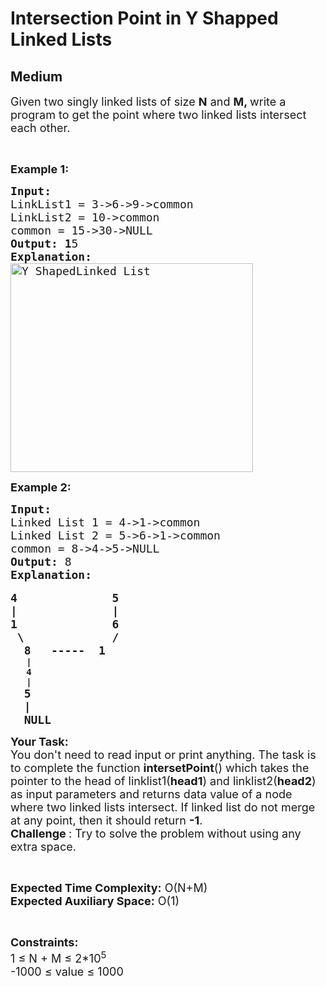 # Intersection Point in Y Shapped Linked Lists
## Medium 
<div class="problem-statement" style="user-select: auto;">
                <p style="user-select: auto;"></p><p style="user-select: auto;"><span style="font-size: 18px; user-select: auto;">Given two singly linked lists of size <strong style="user-select: auto;">N</strong> and <strong style="user-select: auto;">M, </strong>write a program to get the point where two linked lists intersect each other.</span></p>

<p style="user-select: auto;">&nbsp;</p>

<p style="user-select: auto;"><span style="font-size: 18px; user-select: auto;"><strong style="user-select: auto;">Example 1:</strong></span></p>

<pre style="user-select: auto;"><span style="font-size: 18px; user-select: auto;"><strong style="user-select: auto;">Input:</strong><strong style="user-select: auto;">
</strong>LinkList1 = 3-&gt;6-&gt;9-&gt;common
LinkList2 = 10-&gt;common
common = 15-&gt;30-&gt;NULL
<strong style="user-select: auto;">Output: 1</strong>5
<strong style="user-select: auto;">Explanation:
</strong><img alt="Y ShapedLinked List" class="aligncenter size-full wp-image-2753 img-responsive" src="https://contribute.geeksforgeeks.org/wp-content/uploads/linked.jpg" style="height: 334px; width: 388px; user-select: auto;" title="Y ShapedLinked List"></span>
</pre>

<p style="user-select: auto;"><span style="font-size: 18px; user-select: auto;"><strong style="user-select: auto;">Example 2:</strong></span></p>

<pre style="user-select: auto;"><span style="font-size: 18px; user-select: auto;"><strong style="user-select: auto;">Input: 
</strong>Linked List 1 = 4-&gt;1-&gt;common
Linked List 2 = 5-&gt;6-&gt;1-&gt;common
common = 8-&gt;4-&gt;5-&gt;NULL
<strong style="user-select: auto;">Output: </strong>8
<strong style="user-select: auto;">Explanation: </strong></span>

<span style="font-size: 18px; user-select: auto;"><strong style="user-select: auto;">4              5</strong></span>
<span style="font-size: 18px; user-select: auto;"><strong style="user-select: auto;">|              |</strong></span>
<span style="font-size: 18px; user-select: auto;"><strong style="user-select: auto;">1              6
</strong></span><span style="font-size: 18px; user-select: auto;"><strong style="user-select: auto;"> \             /</strong></span>
<span style="font-size: 18px; user-select: auto;"><strong style="user-select: auto;">  8   -----  1 </strong></span>
   <strong style="user-select: auto;">|</strong>
   <strong style="user-select: auto;">4</strong>
   <strong style="user-select: auto;">|
</strong><span style="font-size: 18px; user-select: auto;"><strong style="user-select: auto;">  5</strong></span>
<span style="font-size: 18px; user-select: auto;"><strong style="user-select: auto;">  |</strong></span>
<span style="font-size: 18px; user-select: auto;"><strong style="user-select: auto;">  NULL       </strong></span></pre>

<p style="user-select: auto;"><span style="font-size: 18px; user-select: auto;"><strong style="user-select: auto;">Your Task:</strong><br style="user-select: auto;">
You don't need to read input or print anything. The task is to complete the function <strong style="user-select: auto;">intersetPoint</strong>() which takes the pointer to the head of linklist1(<strong style="user-select: auto;">head1</strong>) and linklist2(<strong style="user-select: auto;">head2</strong>) as input parameters and&nbsp;returns data value of a node where two linked lists intersect. If linked list do not merge at any point, then it should&nbsp;return <strong style="user-select: auto;">-1</strong>.</span><br style="user-select: auto;">
<span style="font-size: 18px; user-select: auto;"><strong style="user-select: auto;">Challenge </strong>: Try to solve the problem without using any extra space.</span></p>

<p style="user-select: auto;">&nbsp;</p>

<p style="user-select: auto;"><span style="font-size: 18px; user-select: auto;"><strong style="user-select: auto;">Expected Time Complexity:</strong>&nbsp;O(N+M)<br style="user-select: auto;">
<strong style="user-select: auto;">Expected Auxiliary Space:</strong>&nbsp;O(1)</span></p>

<p style="user-select: auto;">&nbsp;</p>

<p style="user-select: auto;"><span style="font-size: 18px; user-select: auto;"><strong style="user-select: auto;">Constraints:</strong><br style="user-select: auto;">
1 ≤ N + M ≤&nbsp;2*10<sup style="user-select: auto;">5</sup><br style="user-select: auto;">
-1000&nbsp;≤&nbsp;value ≤&nbsp;1000</span></p>

<p style="user-select: auto;">&nbsp;</p>
 <p style="user-select: auto;"></p>
            </div>